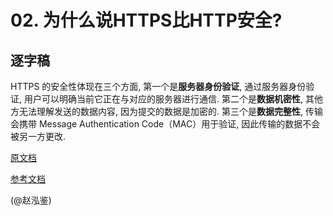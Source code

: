 # 02. 为什么说HTTPS比HTTP安全?

## 逐字稿

HTTPS 的安全性体现在三个方面, 第一个是**服务器身份验证**, 通过服务器身份验证, 用户可以明确当前它正在与对应的服务器进行通信. 第二个是**数据机密性**, 其他方无法理解发送的数据内容, 因为提交的数据是加密的. 第三个是**数据完整性**, 传输会携带 Message Authentication Code（MAC）用于验证, 因此传输的数据不会被另一方更改.

[原文档](http://fanyouf.gitee.io/interview/http/02.html)

[参考文档](https://juejin.cn/post/6844903999431245832#heading-1)

(@赵泓鉴)
